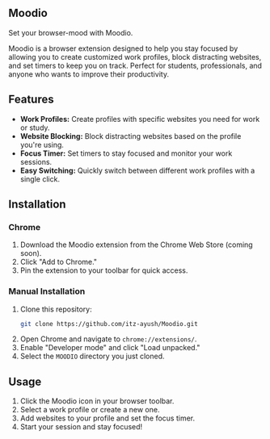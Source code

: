## **Moodio**
Set your browser-mood with Moodio.

Moodio is a browser extension designed to help you stay focused by allowing you to create customized work profiles, block distracting websites, and set timers to keep you on track. Perfect for students, professionals, and anyone who wants to improve their productivity.

## Features

- **Work Profiles:** Create profiles with specific websites you need for work or study.
- **Website Blocking:** Block distracting websites based on the profile you're using.
- **Focus Timer:** Set timers to stay focused and monitor your work sessions.
- **Easy Switching:** Quickly switch between different work profiles with a single click.

## **Installation**

### Chrome
1. Download the Moodio extension from the Chrome Web Store (coming soon).
2. Click "Add to Chrome."
3. Pin the extension to your toolbar for quick access.

### Manual Installation
1. Clone this repository:
   ```bash
   git clone https://github.com/itz-ayush/Moodio.git
   ```
2. Open Chrome and navigate to `chrome://extensions/`.
3. Enable "Developer mode" and click "Load unpacked."
4. Select the `MOODIO` directory you just cloned.

## **Usage**

1. Click the Moodio icon in your browser toolbar.
2. Select a work profile or create a new one.
3. Add websites to your profile and set the focus timer.
4. Start your session and stay focused!
